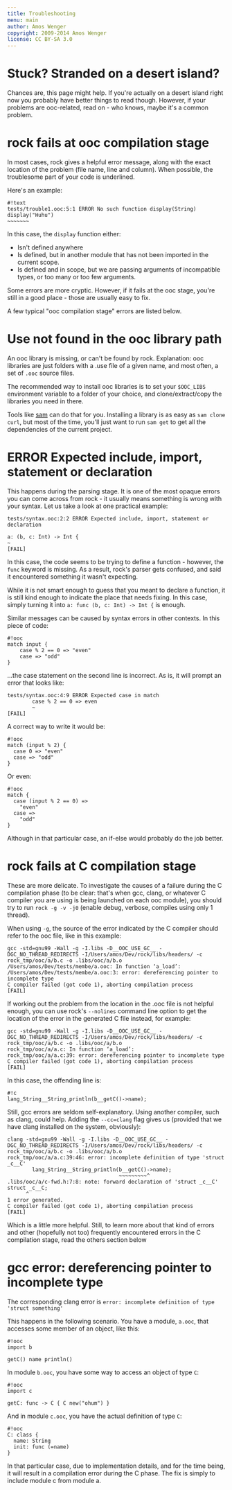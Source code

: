 ```yaml
---
title: Troubleshooting
menu: main
author: Amos Wenger
copyright: 2009-2014 Amos Wenger
license: CC BY-SA 3.0
---
```


# Stuck? Stranded on a desert island?

Chances are, this page might help. If you're actually on a desert island right now
you probably have better things to read though. However, if your problems are
ooc-related, read on - who knows, maybe it's a common problem.

# rock fails at ooc compilation stage

In most cases, rock gives a helpful error message, along with the exact location
of the problem (file name, line and column). When possible, the troublesome part
of your code is underlined.

Here's an example:

    #!text
    tests/trouble1.ooc:5:1 ERROR No such function display(String)
    display("Huhu")
    ~~~~~~~

In this case, the `display` function either:

  * Isn't defined anywhere
  * Is defined, but in another module that has not been imported
    in the current scope.
  * Is defined and in scope, but we are passing arguments of incompatible
    types, or too many or too few arguments.

Some errors are more cryptic. However, if it fails at the ooc stage, you're
still in a good place - those are usually easy to fix.

A few typical "ooc compilation stage" errors are listed below.

# Use not found in the ooc library path

An ooc library is missing, or can't be found by rock. Explanation: ooc libraries are
just folders with a .use file of a given name, and most often, a set of `.ooc`
source files.

The recommended way to install ooc libraries is to set your `$OOC_LIBS` environment
variable to a folder of your choice, and clone/extract/copy the libraries you need
in there.

Tools like [sam](/tools/sam) can do that for you. Installing a library is as easy
as `sam clone curl`, but most of the time, you'll just want to run `sam get` to get
all the dependencies of the current project.

# ERROR Expected include, import, statement or declaration

This happens during the parsing stage. It is one of the most opaque errors you can
come across from rock - it usually means something is wrong with your syntax. Let us
take a look at one practical example:

    tests/syntax.ooc:2:2 ERROR Expected include, import, statement or declaration

    a: (b, c: Int) -> Int {
    ~
    [FAIL]

In this case, the code seems to be trying to define a function - however, the
`func` keyword is missing. As a result, rock's parser gets confused, and said it
encountered something it wasn't expecting.

While it is not smart enough to guess that you meant to declare a function, it
is still kind enough to indicate the place that needs fixing. In this case, simply
turning it into `a: func (b, c: Int) -> Int {` is enough.

Similar messages can be caused by syntax errors in other contexts. In this piece of
code:

    #!ooc
    match input {
        case % 2 == 0 => "even"
        case => "odd"
    }

...the case statement on the second line is incorrect. As is, it will prompt an error
that looks like:

    tests/syntax.ooc:4:9 ERROR Expected case in match
            case % 2 == 0 => even
            ~
    [FAIL]

A correct way to write it would be:

    #!ooc
    match (input % 2) {
      case 0 => "even"
      case => "odd"
    }

Or even:

    #!ooc
    match {
      case (input % 2 == 0) =>
        "even"
      case =>
        "odd"
    }

Although in that particular case, an if-else would probably do the job better.

# rock fails at C compilation stage

These are more delicate. To investigate the causes of a failure during the C
compilation phase (to be clear: that's when gcc, clang, or whatever C compiler
you are using is being launched on each ooc module), you should try to run
`rock -g -v -j0` (enable debug, verbose, compiles using only 1 thread).

When using `-g`, the source of the error indicated by the C compiler should
refer to the ooc file, like in this example:

    gcc -std=gnu99 -Wall -g -I.libs -D__OOC_USE_GC__ -DGC_NO_THREAD_REDIRECTS -I/Users/amos/Dev/rock/libs/headers/ -c rock_tmp/ooc/a/b.c -o .libs/ooc/a/b.o
    /Users/amos/Dev/tests/membe/a.ooc: In function ‘a_load’:
    /Users/amos/Dev/tests/membe/a.ooc:3: error: dereferencing pointer to incomplete type
    C compiler failed (got code 1), aborting compilation process
    [FAIL]

If working out the problem from the location in the .ooc file is not helpful
enough, you can use rock's `--nolines` command line option to get the location
of the error in the generated C file instead, for example:

    gcc -std=gnu99 -Wall -g -I.libs -D__OOC_USE_GC__ -DGC_NO_THREAD_REDIRECTS -I/Users/amos/Dev/rock/libs/headers/ -c rock_tmp/ooc/a/b.c -o .libs/ooc/a/b.o
    rock_tmp/ooc/a/a.c: In function ‘a_load’:
    rock_tmp/ooc/a/a.c:39: error: dereferencing pointer to incomplete type
    C compiler failed (got code 1), aborting compilation process
    [FAIL]

In this case, the offending line is:

    #!c
    lang_String__String_println(b__getC()->name);

Still, gcc errors are seldom self-explanatory. Using another compiler, such as clang,
could help. Adding the `--cc=clang` flag gives us (provided that we have clang installed
on the system, obviously):

    clang -std=gnu99 -Wall -g -I.libs -D__OOC_USE_GC__ -DGC_NO_THREAD_REDIRECTS -I/Users/amos/Dev/rock/libs/headers/ -c rock_tmp/ooc/a/b.c -o .libs/ooc/a/b.o
    rock_tmp/ooc/a/a.c:39:46: error: incomplete definition of type 'struct _c__C'
            lang_String__String_println(b__getC()->name);
                                        ~~~~~~~~~^
    .libs/ooc/a/c-fwd.h:7:8: note: forward declaration of 'struct _c__C'
    struct _c__C;
          ^
    1 error generated.
    C compiler failed (got code 1), aborting compilation process
    [FAIL]

Which is a little more helpful. Still, to learn more about that kind of errors and other
(hopefully not too) frequently encountered errors in the C compilation stage, read
the others section below

# gcc error: dereferencing pointer to incomplete type

The corresponding clang error is `error: incomplete definition of type 'struct something'`

This happens in the following scenario. You have a module, `a.ooc`, that accesses
some member of an object, like this:

    #!ooc
    import b

    getC() name println()

In module `b.ooc`, you have some way to access an object of type `C`:

    #!ooc
    import c

    getC: func -> C { C new("ohum") }

And in module `c.ooc`, you have the actual definition of type `C`:

    #!ooc
    C: class {
      name: String
      init: func (=name)
    }

In that particular case, due to implementation details, and for the time being,
it will result in a compilation error during the C phase. The fix is simply to
include module c from module a.
